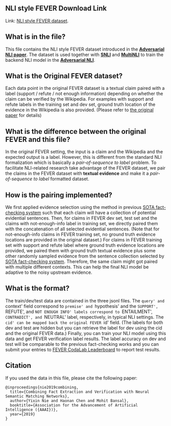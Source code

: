 ## NLI style FEVER Download Link
Link: [NLI style FEVER dataset]().

## What is in the file?
This file contains the NLI style FEVER dataset introduced in the [**Adversarial NLI paper**](https://arxiv.org/abs/1910.14599).
The dataset is used together with [**SNLI**](https://nlp.stanford.edu/projects/snli/) and [**MultiNLI**](https://www.nyu.edu/projects/bowman/multinli/) to train the backend NLI model in the [**Adversarial NLI**](https://adversarialnli.com/).

## What is the Original FEVER dataset?
Each data point in the original FEVER dataset is a textual claim paired with a label (support / refute / not enough information) depending on whether the claim can be verified by the Wikipedia.
For examples with support and refute labels in the training set and dev set, ground truth location of the evidence in the Wikipedia is also provided. (Please refer to [the original paper](https://arxiv.org/abs/1803.05355) for details)

## What is the difference between the original FEVER and this file?
In the original FEVER setting, the input is a claim and the Wikipedia and the expected output is a label. 
However, this is different from the standard NLI formalization which is basically a *pair-of-sequence to label* problem.
To facilitate NLI-related research take advantage of the FEVER dataset, we pair the claims in the FEVER dataset with **textual evidence** and make it a *pair-of-sequence to label* formatted dataset.

## How is the pairing implemented?
We first applied evidence selection using the method in previous [SOTA fact-checking system](https://arxiv.org/abs/1811.07039) such that each claim will have a collection of potential evidential sentences.
Then, for claims in FEVER dev set, test set and the claims with not-enough-info label in training set, we directly paired them with the concatenation of all selected evidential sentences. 
(Note that for not-enough-info claims in FEVER training set, no ground truth evidence locations are provided in the original dataset.)
For claims in FEVER training set with support and refute label where ground truth evidence locations are provided, we paired them with ground truth textual evidence plus some other randomly sampled evidence from the sentence collection selected by [SOTA fact-checking system](https://arxiv.org/abs/1811.07039).
Therefore, the same claim might got paired with multiple different contexts.
This can help the final NLI model be adaptive to the noisy upstream evidence.

## What is the format?
The train/dev/test data are contained in the three jsonl files. 
The `query' and `context' field correspond to `premise' and `hypothesis' and the `SUPPORT', `REFUTE', and `NOT ENOUGH INFO' labels correspond to `ENTAILMENT', `CONTRADICT', and `NEUTRAL' label, respectively, in typical NLI settings.
The `cid' can be mapped back the original FEVER `id' field. (The labels for both dev and test are hidden but you can retrieve the label for dev using the cid and the original FEVER data.)
Finally, you can train your NLI model using this data and get FEVER verification label results. The label accuracy on dev and test will be comparable to the previous fact-checking works and you can submit your entries to [FEVER CodaLab Leaderboard](https://competitions.codalab.org/competitions/18814#results) to report test results.

## Citation
If you used the data in this file, please cite the following paper:
```
@inproceedings{nie2019combining,
  title={Combining Fact Extraction and Verification with Neural Semantic Matching Networks},
  author={Yixin Nie and Haonan Chen and Mohit Bansal},
  booktitle={Association for the Advancement of Artificial Intelligence ({AAAI})},
  year={2019}
}
```